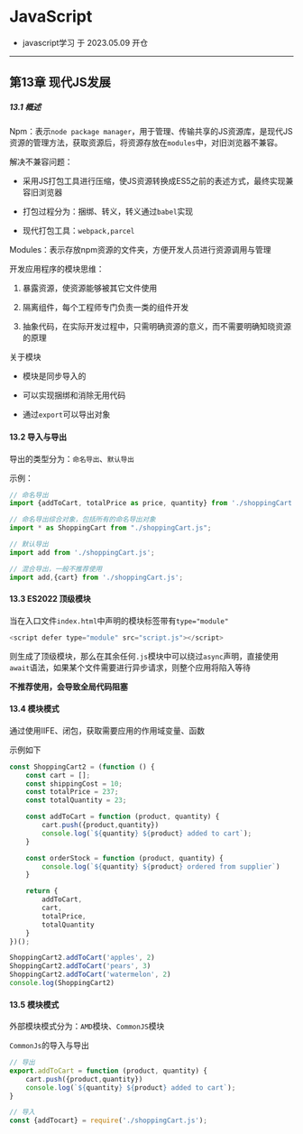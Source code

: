 # JavaScript

- javascript学习 于 2023.05.09 开仓

---

## 第13章 现代JS发展

##### 13.1 概述

Npm：表示`node package manager`，用于管理、传输共享的JS资源库，是现代JS资源的管理方法，获取资源后，将资源存放在`modules`中，对旧浏览器不兼容。

解决不兼容问题：

- 采用JS打包工具进行压缩，使JS资源转换成ES5之前的表述方式，最终实现兼容旧浏览器

- 打包过程分为：捆绑、转义，转义通过`babel`实现

- 现代打包工具：`webpack,parcel`

Modules：表示存放npm资源的文件夹，方便开发人员进行资源调用与管理

开发应用程序的模块思维：

1. 暴露资源，使资源能够被其它文件使用

2. 隔离组件，每个工程师专门负责一类的组件开发

3. 抽象代码，在实际开发过程中，只需明确资源的意义，而不需要明确知晓资源的原理

关于模块

- 模块是同步导入的

- 可以实现捆绑和消除无用代码

- 通过`export`可以导出对象

#### 13.2 导入与导出

导出的类型分为：`命名导出`、`默认导出`

示例：

```js
// 命名导出
import {addToCart, totalPrice as price, quantity} from './shoppingCart.js';

// 命名导出综合对象，包括所有的命名导出对象
import * as ShoppingCart from "./shoppingCart.js";

// 默认导出
import add from './shoppingCart.js';

// 混合导出，一般不推荐使用
import add,{cart} from './shoppingCart.js';
```

#### 13.3 ES2022 顶级模块

当在入口文件`index.html`中声明的模块标签带有`type="module"`

```js
<script defer type="module" src="script.js"></script>
```

则生成了顶级模块，那么在其余任何`.js`模块中可以绕过`async`声明，直接使用`await`语法，如果某个文件需要进行异步请求，则整个应用将陷入等待

**不推荐使用，会导致全局代码阻塞**

#### 13.4 模块模式

通过使用IIFE、闭包，获取需要应用的作用域变量、函数

示例如下

```js
const ShoppingCart2 = (function () {
    const cart = [];
    const shippingCost = 10;
    const totalPrice = 237;
    const totalQuantity = 23;

    const addToCart = function (product, quantity) {
        cart.push({product,quantity})
        console.log(`${quantity} ${product} added to cart`);
    }

    const orderStock = function (product, quantity) {
        console.log(`${quantity} ${product} ordered from supplier`)
    }

    return {
        addToCart,
        cart,
        totalPrice,
        totalQuantity
    }
})();

ShoppingCart2.addToCart('apples', 2)
ShoppingCart2.addToCart('pears', 3)
ShoppingCart2.addToCart('watermelon', 2)
console.log(ShoppingCart2)
```

#### 13.5 模块模式

外部模块模式分为：`AMD`模块、`CommonJS`模块

`CommonJs`的导入与导出

```js
// 导出
export.addToCart = function (product, quantity) {
    cart.push({product,quantity})
    console.log(`${quantity} ${product} added to cart`);
}

// 导入
const {addTocart} = require('./shoppingCart.js');

```